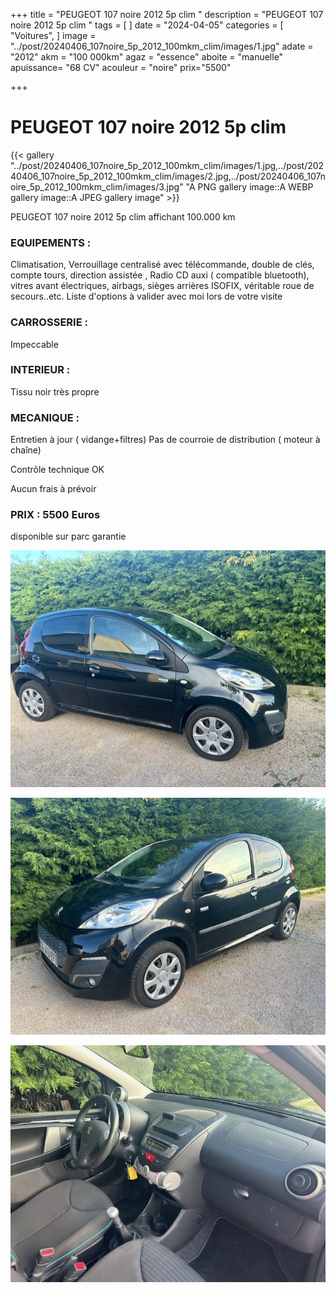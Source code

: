 +++
title = "PEUGEOT 107 noire 2012 5p clim "
description = "PEUGEOT 107 noire 2012 5p clim  "
tags = [
]
date = "2024-04-05"
categories = [
    "Voitures",
]
image = "../post/20240406_107noire_5p_2012_100mkm_clim/images/1.jpg"
adate = "2012"
akm = "100 000km"
agaz = "essence"
aboite = "manuelle"
apuissance= "68 CV"
acouleur = "noire"
prix="5500"

+++

# PEUGEOT 107 noire 2012 5p clim

{{< gallery  "../post/20240406_107noire_5p_2012_100mkm_clim/images/1.jpg,../post/20240406_107noire_5p_2012_100mkm_clim/images/2.jpg,../post/20240406_107noire_5p_2012_100mkm_clim/images/3.jpg" "A PNG gallery image::A WEBP gallery image::A JPEG gallery image" >}}
 


PEUGEOT 107 noire 2012 5p clim affichant 100.000 km


### EQUIPEMENTS :
Climatisation, Verrouillage centralisé avec télécommande, double de clés, compte tours, direction assistée , Radio CD auxi ( compatible bluetooth), vitres avant électriques, airbags, sièges arrières ISOFIX, véritable roue de secours..etc.
Liste d'options à valider avec moi lors de votre visite


### CARROSSERIE :
Impeccable


### INTERIEUR :
Tissu noir  très propre

### MECANIQUE :
Entretien à jour ( vidange+filtres)
Pas de courroie de distribution ( moteur à chaîne)



Contrôle technique OK 

Aucun frais à prévoir


### PRIX : 5500 Euros

disponible sur parc
garantie

<!-- more -->


![](images/1.jpg)

![](images/2.jpg)

![](images/3.jpg)

